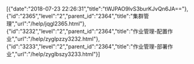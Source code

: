 [{"date":"2018-07-23 22:26:31","title":"tWJPAO9lvS3burKJvQn6JA=="},{"id":"2365","level":"2","parent_id":"2364","title":"集群管理","url":"/help/jqgl2365.html"},{"id":"3232","level":"2","parent_id":"2364","title":"作业管理-配置作业","url":"/help/zyglpzzy3232.html"},{"id":"3233","level":"2","parent_id":"2364","title":"作业管理-部署作业","url":"/help/zyglbszy3233.html"}]